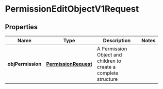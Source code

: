 

# PermissionEditObjectV1Request

## Properties

Name | Type | Description | Notes
------------ | ------------- | ------------- | -------------
**objPermission** | [**PermissionRequest**](PermissionRequest.md) | A Permission Object and children to create a complete structure | 





